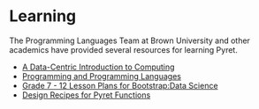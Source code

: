 # Learning

The Programming Languages Team at Brown University and other academics have provided several resources for learning Pyret.

* [A Data-Centric Introduction to Computing]
* [Programming and Programming Languages]
* [Grade 7 - 12 Lesson Plans for Bootstrap:Data Science]
* [Design Recipes for Pyret Functions]

[A Data-Centric Introduction to Computing]: https://dcic-world.org/
[Programming and Programming Languages]: https://papl.cs.brown.edu/2020/
[Grade 7 - 12 Lesson Plans for Bootstrap:Data Science]: https://www.bootstrapworld.org/materials/fall2023/en-us/courses/data-science/
[Design Recipes for Pyret Functions]: https://www.cs.swarthmore.edu/~jpolitz/cs91/s15/n_design-recipe.html
